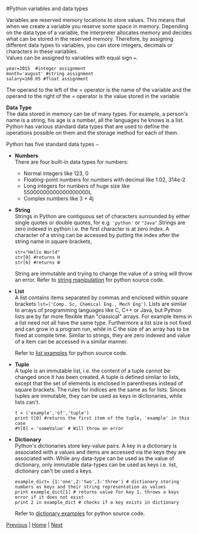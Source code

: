 
#Python variables and data types

Variables are reserved memory locations to store values. This means that when we create a variable you reserve some space in memory. Depending on the data type of a variable, the interpreter allocates memory and decides what can be stored in the reserved memory. Therefore, by assigning different data types to variables, you can store integers, decimals or characters in these variables.        
Values can be assigned to variables with equal sign `=`.  

  ```
  year=2015  #integer assignment
  month='august' #string assignment  
  salary=160.05 #float assignment
  ```
The operand to the left of the = operator is the name of the variable and the operand to the right of the = operator is the value stored in the variable

  __Data Type__  
The data stored in memory can be of many types. For example, a person's name is a string, his age is a number, all the languages he knows is a list. Python has various standard data types that are used to define the operations possible on them and the storage method for each of them.  

Python has five standard data types −
* __Numbers__   
  There are four built-in data types for numbers:    
  * Normal integers like 123, 0
  * Floating-point numbers for numbers with decimal like 1.02, 314e-2
  * Long integers for numbers of huge size like 55000000000000000000L
  * Complex numbers like 3 + 4j
  
* __String__  
  Strings in Python are contiguous set of characters surrounded by either single quotes or double quotes, for e.g. `'python'`   or `"Java"`.Strings are zero indexed in python i.e. the first character is at zero index. A character of a string can be accessed by putting the index after the string name in square brackets, 
  ```
  str="Hello World"
  str[0] #returns H
  str[6] #returns W
  ```
  String are immutable and trying to change the value of a string will throw an error. Refer to [string manipulation](https://github.com/joed7/fose_python/blob/master/string-demo.py) for python source code.

* __List__  
  A list contains items separated by commas and enclosed within square brackets `lst=['Comp. Sc, Chemical Eng., Mech Eng']`. Lists are similar to arrays of programming languages like C, C++ or Java, but Python lists are by far more flexible than "classical" arrays. For example items in a list need not all have the same type. Furthermore a list size is not fixed and can grow in a program run, while in C the size of an array has to be fixed at compile time. Similar to strings, they are zero indexed and value of a item can be accessed in a similar manner.

    Refer to [list examples](https://github.com/joed7/fose_python/blob/master/list-demo.py) for python source code.

* __Tuple__  
  A tuple is an immutable list, i.e. the content of a tuple cannot be changed once it has been created. A tuple is defined similar to lists, except that the set of elements is enclosed in parentheses instead of square brackets. The rules for indices are the same as for lists. Sinces tuples are immutable, they can be used as keys in dictionaries, while lists can't.
  ```
  t = ('example','of','tuple')
  print t[0] #returns the first item of the tuple, 'example' in this case
  #t[0] = 'someValue' # Will throw an error
  ```
  
* __Dictionary__  
  Python's dictionaries store key-value pairs. A key in a dictionary is associated with a values and items are accessed via the keys they are associated with. While any data-type can be used as the value of dictionary, only immutable data-types can be used as keys i.e. list, dictionary can't be used a keys.  

  ```
  example_dict= {1:'one',2:'two',3:'three'} # dictionary storing numbers as keys and their string representation as values
  print example_dict[1] # returns value for key 1, throws a keys error if it does not exist
  print 2 in example_dict # checks if a key exists in dictionary
  ```
  Refer to [dictionary examples](https://github.com/joed7/fose_python/blob/master/dict-demo.py) for python source code.

[Previous](https://github.com/joed7/fose_python/blob/master/introduction.md)  |  [Home](https://github.com/joed7/Python)  |  [Next](https://github.com/joed7/fose_python/blob/master/syntax.md)
